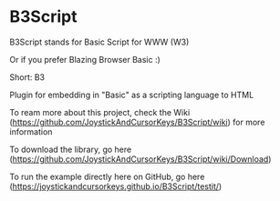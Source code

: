 # B3Script

B3Script stands for Basic Script for WWW (W3) 

Or if you prefer Blazing Browser Basic :)

Short: B3



Plugin for embedding in "Basic" as a scripting language to HTML

To ream more about this project, check the Wiki (https://github.com/JoystickAndCursorKeys/B3Script/wiki) for more information

To download the library, go here (https://github.com/JoystickAndCursorKeys/B3Script/wiki/Download)

To run the example directly here on GitHub, go here (https://joystickandcursorkeys.github.io/B3Script/testit/)

